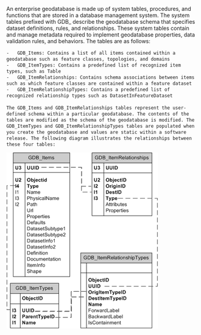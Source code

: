 An enterprise geodatabase is made up of system tables, procedures, and functions that are stored in a database management system. The system tables prefixed with GDB_ describe the geodatabase schema that specifies dataset definitions, rules, and relationships. These system tables contain and manage metadata required to implement geodatabase properties, data validation rules, and behaviors. The tables are as follows:

    -   GDB_Items: Contains a list of all items contained within a geodatabase such as feature classes, topologies, and domains
    -   GDB_ItemTypes: Contains a predefined list of recognized item types, such as Table
    -   GDB_ItemRelationships: Contains schema associations between items such as which feature classes are contained within a feature dataset
    -   GDB_ItemRelationshipTypes: Contains a predefined list of recognized relationship types such as DatasetInFeatureDataset

    The GDB_Items and GDB_ItemRelationships tables represent the user-defined schema within a particular geodatabase. The contents of the tables are modified as the schema of the geodatabase is modified. The GDB_ItemTypes and GDB_ItemRelationshipTypes tables are populated when you create the geodatabase and values are static within a software release. The following diagram illustrates the relationships between these four tables:

![](metaTablesRelationship.png)